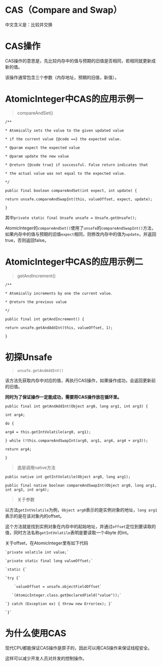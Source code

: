 # CAS（Compare and Swap）

中文含义是：比较并交换

# CAS操作

CAS操作的意思是，先比较内存中的值与预期的旧值是否相同，若相同就更新成新的值。

该操作通常包含三个参数（内存地址，预期的旧值，新值）。

# AtomicInteger中CAS的应用示例一

> compareAndSet\(\)

`/**`

`* Atomically sets the value to the given updated value`

`* if the current value {@code ==} the expected value.`

`* @param expect the expected value`

`* @param update the new value`

`* @return {@code true} if successful. False return indicates that`

`* the actual value was not equal to the expected value.`

`*/`

`public final boolean compareAndSet(int expect, int update) {`

`return unsafe.compareAndSwapInt(this, valueOffset, expect, update);`

`}`

其中`private static final Unsafe unsafe = Unsafe.getUnsafe();`

AtomicInteger的`compareAndSet()`使用了`unsafe`的`compareAndSwapInt()`方法，如果内存中的值与预期的旧值`expect`相同，则修改内存中的值为`update`，并返回true，否则返回false。

# AtomicInteger中CAS的应用示例二

> getAndIncrement\(\)

`/**`

`* Atomically increments by one the current value.`

`* @return the previous value`

`*/`

`public final int getAndIncrement() {`

`return unsafe.getAndAddInt(this, valueOffset, 1);`

`}`

# 初探Unsafe

> `unsafe.getAndAddInt()`

该方法先获取内存中对应的值，再执行CAS操作，如果操作成功，会返回更新前的旧值。

**同时为了保证操作一定能成功，需要将CAS操作放在循环里。**

`public final int getAndAddInt(Object arg0, long arg1, int arg3) {`

`int arg4;`

`do {`

`arg4 = this.getIntVolatile(arg0, arg1);`

`} while (!this.compareAndSwapInt(arg0, arg1, arg4, arg4 + arg3));`

`return arg4;`

`}`

> 底层调用native方法

`public native int getIntVolatile(Object arg0, long arg1);`

`public final native boolean compareAndSwapInt(Object arg0, long arg1, int arg3, int arg4);`

> 关于参数

以方法`getIntVolatile`为例，`Object arg0`表示的是实例对象的地址，`long arg1`表示的是在该对象内的offset。

这个方法就是找到实例对象在内存中的起始地址，并通过`offset`定位到要读取的值，同时方法名称`getIntVolatile`表明是要读取一个4byte 的int。

关于offset，在AtomicInteger里有如下代码

    `private volatile int value;`

    `private static final long valueOffset;`

    `static {`

    `try {`

        `valueOffset = unsafe.objectFieldOffset`

       `(AtomicInteger.class.getDeclaredField("value"));`

    `} catch (Exception ex) { throw new Error(ex); }`

    `}`

# 为什么使用CAS

现代CPU都能保证CAS操作是原子的，因此可以用CAS操作来保证线程安全。

这样可以减少开发人员对并发的控制操作。


